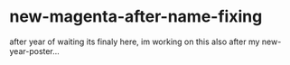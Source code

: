 # new-magenta-after-name-fixing

after year of waiting its finaly here, im working on this also after my new-year-poster...
